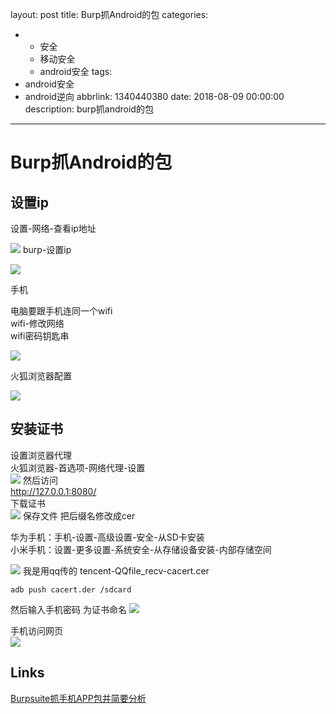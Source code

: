 layout: post
title: Burp抓Android的包
categories:
  - - 安全
    - 移动安全
    - android安全
tags:
  - android安全
  - android逆向
abbrlink: 1340440380
date: 2018-08-09 00:00:00
description: burp抓android的包
---
# Burp抓Android的包


## 设置ip
设置-网络-查看ip地址  

![](https://raw.githubusercontent.com/tea9/image/master/blog_img/17/01.png)
burp-设置ip  

![](https://raw.githubusercontent.com/tea9/image/master/blog_img/17/02.png)

手机  

电脑要跟手机连同一个wifi  
wifi-修改网络  
wifi密码钥匙串  

![](https://raw.githubusercontent.com/tea9/image/master/blog_img/17/03.png)

火狐浏览器配置  

![](https://raw.githubusercontent.com/tea9/image/master/blog_img/17/04.png)

## 安装证书  
设置浏览器代理  
火狐浏览器-首选项-网络代理-设置  
![](https://raw.githubusercontent.com/tea9/image/master/blog_img/17/05.png)
然后访问  
http://127.0.0.1:8080/  
下载证书  
![](https://raw.githubusercontent.com/tea9/image/master/blog_img/17/06.jpg)
保存文件
把后缀名修改成cer

华为手机：手机-设置-高级设置-安全-从SD卡安装  
小米手机：设置-更多设置-系统安全-从存储设备安装-内部存储空间  

![](https://raw.githubusercontent.com/tea9/image/master/blog_img/17/07.png)
我是用qq传的
tencent-QQfile_recv-cacert.cer

	adb push cacert.der /sdcard

然后输入手机密码
为证书命名
![](https://raw.githubusercontent.com/tea9/image/master/blog_img/17/08.png)

手机访问网页  
![](https://raw.githubusercontent.com/tea9/image/master/blog_img/17/09.png)

## Links
[Burpsuite抓手机APP包并简要分析](https://blog.csdn.net/whstylist/article/details/78178161)